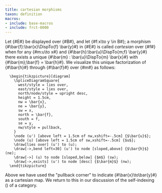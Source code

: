 ```yaml
---
title: cartesian morphisms
taxon: definition
macros:
- include: base-macros
- include: frct-0000
---
```


Let {#E#} be displayed over {#B#}, and let {#f:x\to y \in B#}; a morphism
{#\bar{f}:\bar{x}\DispTo{f} \bar{y}#} in {#E#} is called *cartesian* over {#f#} when for
any {#m:u\to x#} and {#\bar{h}:\bar{u}\DispTo{m;f} \bar{y}#} there exists a unique
{#\bar{m} : \bar{u}\DispTo{m} \bar{x}#} with {#\bar{m};\bar{f} = \bar{h}#}. We visualize
this unique factorization of {#\bar{h}#} through {#\bar{f}#} over {#m#} as follows:
```render-latex
  \begin{tikzpicture}[diagram]
    \SpliceDiagramSquare{
      west/style = lies over,
      east/style = lies over,
      north/node/style = upright desc,
      height = 1.5cm,
      nw = \bar{x},
      ne = \bar{y},
      sw = x,
      north = \bar{f},
      south = f,
      se = y,
      nw/style = pullback,
    }
    \node (u') [above left = 1.5cm of nw,xshift=-.5cm] {$\bar{u}$};
    \node (u) [above left = 1.5cm of sw,xshift=-.5cm] {$u$};
    \draw[lies over] (u') to (u);
    \draw[->,bend left=30] (u') to node [sloped,above] {$\bar{h}$} (ne);
    \draw[->] (u) to node [sloped,below] {$m$} (sw);
    \draw[->,exists] (u') to node [desc] {$\bar{m}$} (nw);
  \end{tikzpicture}
```

Above we have used the "pullback corner" to indicate {#\bar{x}\to\bar{y}#} as a
cartesian map. We return to this in our discussion of the self-indexing ([](frct-0003))
of a category.
